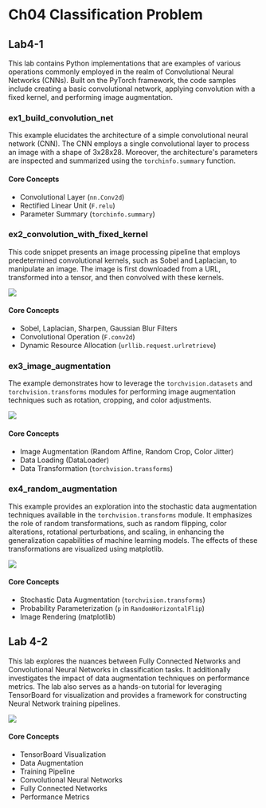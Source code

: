 # Ch04 Classification Problem

## Lab4-1 
This lab contains Python implementations that are examples of various operations commonly employed in the realm of Convolutional Neural Networks (CNNs). 
Built on the PyTorch framework, the code samples include creating a basic convolutional network, applying convolution with a fixed kernel, and performing image augmentation.
### ex1_build_convolution_net
This example elucidates the architecture of a simple convolutional neural network (CNN). The CNN employs a single convolutional layer to process an image with a shape of 3x28x28. Moreover, the architecture's parameters are inspected and summarized using the `torchinfo.summary` function.

#### Core Concepts
* Convolutional Layer (`nn.Conv2d`)
* Rectified Linear Unit (`F.relu`)
* Parameter Summary (`torchinfo.summary`)

### ex2_convolution_with_fixed_kernel
This code snippet presents an image processing pipeline that employs predetermined convolutional kernels, such as Sobel and Laplacian, to manipulate an image. The image is first downloaded from a URL, transformed into a tensor, and then convolved with these kernels.

![](https://i.imgur.com/3o0LAtf.png)

#### Core Concepts
* Sobel, Laplacian, Sharpen, Gaussian Blur Filters
* Convolutional Operation (`F.conv2d`)
* Dynamic Resource Allocation (`urllib.request.urlretrieve`)

### ex3_image_augmentation
The example demonstrates how to leverage the `torchvision.datasets` and `torchvision.transforms` modules for performing image augmentation techniques such as rotation, cropping, and color adjustments.

![](https://i.imgur.com/mi2aAyL.png)

#### Core Concepts
* Image Augmentation (Random Affine, Random Crop, Color Jitter)
* Data Loading (DataLoader)
* Data Transformation (`torchvision.transforms`)

### ex4_random_augmentation
This example provides an exploration into the stochastic data augmentation techniques available in the `torchvision.transforms` module. It emphasizes the role of random transformations, such as random flipping, color alterations, rotational perturbations, and scaling, in enhancing the generalization capabilities of machine learning models. The effects of these transformations are visualized using matplotlib.

![](https://i.imgur.com/7JvPcQt.png)

#### Core Concepts
* Stochastic Data Augmentation (`torchvision.transforms`)
* Probability Parameterization (`p` in `RandomHorizontalFlip`)
* Image Rendering (matplotlib)

## Lab 4-2
This lab explores the nuances between Fully Connected Networks and Convolutional Neural Networks in classification tasks. It additionally investigates the impact of data augmentation techniques on performance metrics. The lab also serves as a hands-on tutorial for leveraging TensorBoard for visualization and provides a framework for constructing Neural Network training pipelines.

![](https://i.imgur.com/zXN466A.png)

#### Core Concepts
* TensorBoard Visualization
* Data Augmentation
* Training Pipeline
* Convolutional Neural Networks
* Fully Connected Networks
* Performance Metrics
